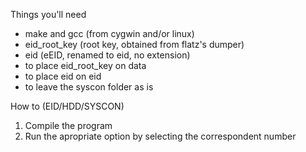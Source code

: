 Things you'll need

*	make and gcc (from cygwin and/or linux) 
*	eid_root_key (root key, obtained from flatz's dumper)
*	eid 		 (eEID, renamed to eid, no extension)
* 	to place eid_root_key on data
*	to place eid on eid
* 	to leave the syscon folder as is

How to (EID/HDD/SYSCON)

1. Compile the program
2. Run the apropriate option by selecting the correspondent number